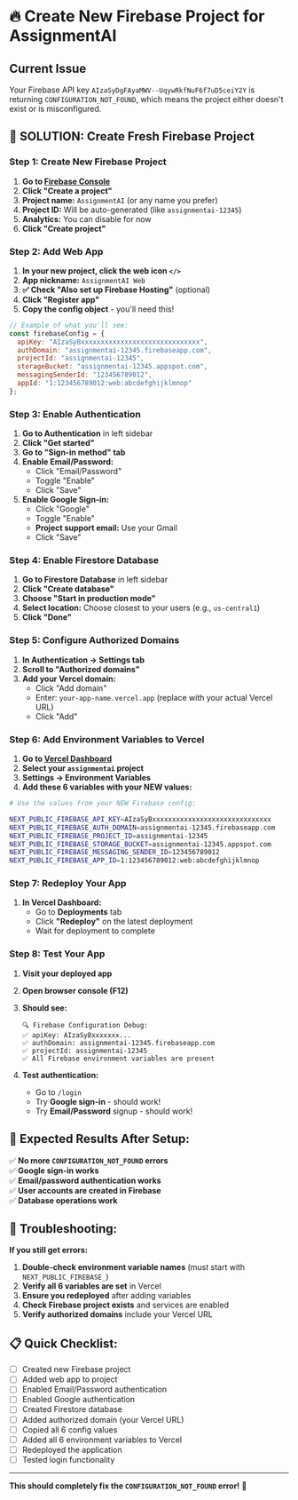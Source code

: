 # 🔥 Create New Firebase Project for AssignmentAI

## Current Issue
Your Firebase API key `AIzaSyDgFAyaMWV--UqywRkfNuF6f7uD5ceiY2Y` is returning `CONFIGURATION_NOT_FOUND`, which means the project either doesn't exist or is misconfigured.

## 🚀 **SOLUTION: Create Fresh Firebase Project**

### **Step 1: Create New Firebase Project**

1. **Go to [Firebase Console](https://console.firebase.google.com/)**
2. **Click "Create a project"**
3. **Project name:** `AssignmentAI` (or any name you prefer)
4. **Project ID:** Will be auto-generated (like `assignmentai-12345`)
5. **Analytics:** You can disable for now
6. **Click "Create project"**

### **Step 2: Add Web App**

1. **In your new project, click the web icon `</>`**
2. **App nickname:** `AssignmentAI Web`
3. **✅ Check "Also set up Firebase Hosting"** (optional)
4. **Click "Register app"**
5. **Copy the config object** - you'll need this!

```javascript
// Example of what you'll see:
const firebaseConfig = {
  apiKey: "AIzaSyBxxxxxxxxxxxxxxxxxxxxxxxxxxxxxx",
  authDomain: "assignmentai-12345.firebaseapp.com",
  projectId: "assignmentai-12345",
  storageBucket: "assignmentai-12345.appspot.com",
  messagingSenderId: "123456789012",
  appId: "1:123456789012:web:abcdefghijklmnop"
};
```

### **Step 3: Enable Authentication**

1. **Go to Authentication** in left sidebar
2. **Click "Get started"**
3. **Go to "Sign-in method" tab**
4. **Enable Email/Password:**
   - Click "Email/Password"
   - Toggle "Enable"
   - Click "Save"
5. **Enable Google Sign-in:**
   - Click "Google"
   - Toggle "Enable"
   - **Project support email:** Use your Gmail
   - Click "Save"

### **Step 4: Enable Firestore Database**

1. **Go to Firestore Database** in left sidebar
2. **Click "Create database"**
3. **Choose "Start in production mode"**
4. **Select location:** Choose closest to your users (e.g., `us-central1`)
5. **Click "Done"**

### **Step 5: Configure Authorized Domains**

1. **In Authentication → Settings tab**
2. **Scroll to "Authorized domains"**
3. **Add your Vercel domain:**
   - Click "Add domain"
   - Enter: `your-app-name.vercel.app` (replace with your actual Vercel URL)
   - Click "Add"

### **Step 6: Add Environment Variables to Vercel**

1. **Go to [Vercel Dashboard](https://vercel.com/dashboard)**
2. **Select your `assignmentai` project**
3. **Settings → Environment Variables**
4. **Add these 6 variables with your NEW values:**

```bash
# Use the values from your NEW Firebase config:

NEXT_PUBLIC_FIREBASE_API_KEY=AIzaSyBxxxxxxxxxxxxxxxxxxxxxxxxxxxxxx
NEXT_PUBLIC_FIREBASE_AUTH_DOMAIN=assignmentai-12345.firebaseapp.com
NEXT_PUBLIC_FIREBASE_PROJECT_ID=assignmentai-12345
NEXT_PUBLIC_FIREBASE_STORAGE_BUCKET=assignmentai-12345.appspot.com
NEXT_PUBLIC_FIREBASE_MESSAGING_SENDER_ID=123456789012
NEXT_PUBLIC_FIREBASE_APP_ID=1:123456789012:web:abcdefghijklmnop
```

### **Step 7: Redeploy Your App**

1. **In Vercel Dashboard:**
   - Go to **Deployments** tab
   - Click **"Redeploy"** on the latest deployment
   - Wait for deployment to complete

### **Step 8: Test Your App**

1. **Visit your deployed app**
2. **Open browser console (F12)**
3. **Should see:**
   ```
   🔍 Firebase Configuration Debug:
   ✅ apiKey: AIzaSyBxxxxxxx...
   ✅ authDomain: assignmentai-12345.firebaseapp.com
   ✅ projectId: assignmentai-12345
   ✅ All Firebase environment variables are present
   ```

4. **Test authentication:**
   - Go to `/login`
   - Try **Google sign-in** - should work!
   - Try **Email/Password** signup - should work!

## 🎯 **Expected Results After Setup:**

✅ **No more `CONFIGURATION_NOT_FOUND` errors**  
✅ **Google sign-in works**  
✅ **Email/password authentication works**  
✅ **User accounts are created in Firebase**  
✅ **Database operations work**  

## 🚨 **Troubleshooting:**

**If you still get errors:**

1. **Double-check environment variable names** (must start with `NEXT_PUBLIC_FIREBASE_`)
2. **Verify all 6 variables are set** in Vercel
3. **Ensure you redeployed** after adding variables
4. **Check Firebase project exists** and services are enabled
5. **Verify authorized domains** include your Vercel URL

## 📋 **Quick Checklist:**

- [ ] Created new Firebase project
- [ ] Added web app to project
- [ ] Enabled Email/Password authentication
- [ ] Enabled Google authentication
- [ ] Created Firestore database
- [ ] Added authorized domain (your Vercel URL)
- [ ] Copied all 6 config values
- [ ] Added all 6 environment variables to Vercel
- [ ] Redeployed the application
- [ ] Tested login functionality

---

**This should completely fix the `CONFIGURATION_NOT_FOUND` error!** 🚀 